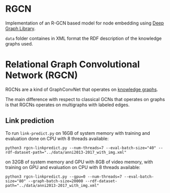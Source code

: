 # RGCN

Implementation of an R-GCN based model for node embedding using [Deep Graph Library](https://www.dgl.ai/).

`data` folder containes in XML format the RDF description of the knowledge graphs used.


# Relational Graph Convolutional Network (RGCN)

RGCNs are a kind of GraphConvNet that operates on [knowledge graphs](https://en.wikipedia.org/wiki/Knowledge_Graph). 

The main difference with respect to classical GCNs that operates on graphs is that RGCNs operates on multigraphs with labeled edges.

## Link prediction

To run `link-predict.py` on 16GB of system memory with training and evaluation done on CPU with 8 threads available:

```
python3 rgcn-linkpredict.py --num-threads=7 --eval-batch-size="40" --rdf-dataset-path="../data/anni2013-2017_with_img.xml" 
```

on 32GB of system memory and GPU with 8GB of video memory, with training on GPU and evaluation on CPU with 8 threads available:

```
python3 rgcn-linkpredict.py --gpu=0 --num-threads=7 --eval-batch-size="80" --graph-batch-size=20000 --rdf-dataset-path="../data/anni2013-2017_with_img.xml"
```